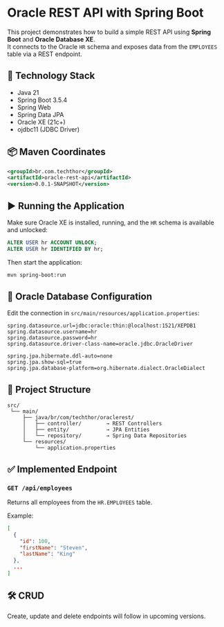 # Oracle REST API with Spring Boot

This project demonstrates how to build a simple REST API using **Spring Boot** and **Oracle Database XE**.  
It connects to the Oracle `HR` schema and exposes data from the `EMPLOYEES` table via a REST endpoint.

## 🔧 Technology Stack

- Java 21
- Spring Boot 3.5.4
- Spring Web
- Spring Data JPA
- Oracle XE (21c+)
- ojdbc11 (JDBC Driver)

## 📦 Maven Coordinates

```xml
<groupId>br.com.techthor</groupId>
<artifactId>oracle-rest-api</artifactId>
<version>0.0.1-SNAPSHOT</version>
```

## ▶️ Running the Application

Make sure Oracle XE is installed, running, and the `HR` schema is available and unlocked:

```sql
ALTER USER hr ACCOUNT UNLOCK;
ALTER USER hr IDENTIFIED BY hr;
```

Then start the application:

```bash
mvn spring-boot:run
```

## 🔗 Oracle Database Configuration

Edit the connection in `src/main/resources/application.properties`:

```properties
spring.datasource.url=jdbc:oracle:thin:@localhost:1521/XEPDB1
spring.datasource.username=hr
spring.datasource.password=hr
spring.datasource.driver-class-name=oracle.jdbc.OracleDriver

spring.jpa.hibernate.ddl-auto=none
spring.jpa.show-sql=true
spring.jpa.database-platform=org.hibernate.dialect.OracleDialect
```

## 📂 Project Structure

```
src/
 └── main/
     ├── java/br/com/techthor/oraclerest/
     │   ├── controller/        → REST Controllers
     │   ├── entity/            → JPA Entities
     │   └── repository/        → Spring Data Repositories
     └── resources/
         └── application.properties
```

## ✅ Implemented Endpoint

### `GET /api/employees`

Returns all employees from the `HR.EMPLOYEES` table.

Example:

```json
[
  {
    "id": 100,
    "firstName": "Steven",
    "lastName": "King"
  },
  ...
]
```

## 🛠️ CRUD

Create, update and delete endpoints will follow in upcoming versions.
